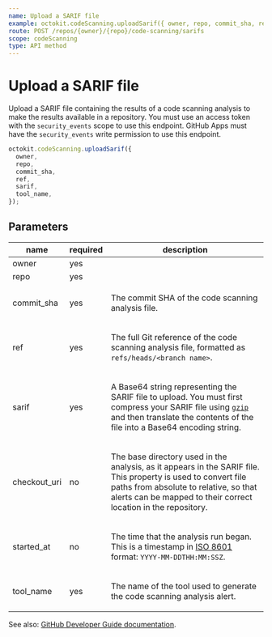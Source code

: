 ```yaml
---
name: Upload a SARIF file
example: octokit.codeScanning.uploadSarif({ owner, repo, commit_sha, ref, sarif, tool_name })
route: POST /repos/{owner}/{repo}/code-scanning/sarifs
scope: codeScanning
type: API method
---
```


# Upload a SARIF file

Upload a SARIF file containing the results of a code scanning analysis to make the results available in a repository. You must use an access token with the `security_events` scope to use this endpoint. GitHub Apps must have the `security_events` write permission to use this endpoint.

```js
octokit.codeScanning.uploadSarif({
  owner,
  repo,
  commit_sha,
  ref,
  sarif,
  tool_name,
});
```

## Parameters

<table>
  <thead>
    <tr>
      <th>name</th>
      <th>required</th>
      <th>description</th>
    </tr>
  </thead>
  <tbody>
    <tr><td>owner</td><td>yes</td><td>

</td></tr>
<tr><td>repo</td><td>yes</td><td>

</td></tr>
<tr><td>commit_sha</td><td>yes</td><td>

The commit SHA of the code scanning analysis file.

</td></tr>
<tr><td>ref</td><td>yes</td><td>

The full Git reference of the code scanning analysis file, formatted as `refs/heads/<branch name>`.

</td></tr>
<tr><td>sarif</td><td>yes</td><td>

A Base64 string representing the SARIF file to upload. You must first compress your SARIF file using [`gzip`](http://www.gnu.org/software/gzip/manual/gzip.html) and then translate the contents of the file into a Base64 encoding string.

</td></tr>
<tr><td>checkout_uri</td><td>no</td><td>

The base directory used in the analysis, as it appears in the SARIF file.
This property is used to convert file paths from absolute to relative, so that alerts can be mapped to their correct location in the repository.

</td></tr>
<tr><td>started_at</td><td>no</td><td>

The time that the analysis run began. This is a timestamp in [ISO 8601](https://en.wikipedia.org/wiki/ISO_8601) format: `YYYY-MM-DDTHH:MM:SSZ`.

</td></tr>
<tr><td>tool_name</td><td>yes</td><td>

The name of the tool used to generate the code scanning analysis alert.

</td></tr>
  </tbody>
</table>

See also: [GitHub Developer Guide documentation](https://docs.github.com/v3/code-scanning/#upload-a-sarif-analysis).
